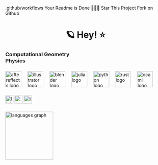 .github/workflows
Your Readme is Done 🎉🎉🎉
Star This Project
Fork on Github

<h1 align="center">🪐 Hey! ⭐</h1>

###

<h3 align="left">Computational Geometry<br>Physics</h3>

###

<div align="left">
  <img src="https://cdn.jsdelivr.net/gh/devicons/devicon/icons/aftereffects/aftereffects-original.svg" height="50" alt="aftereffects logo"  />
  <img width="11" />
  <img src="https://cdn.jsdelivr.net/gh/devicons/devicon/icons/illustrator/illustrator-plain.svg" height="50" alt="illustrator logo"  />
  <img width="11" />
  <img src="https://cdn.jsdelivr.net/gh/devicons/devicon/icons/blender/blender-original.svg" height="50" alt="blender logo"  />
  <img width="11" />
  <img src="https://cdn.jsdelivr.net/gh/devicons/devicon/icons/julia/julia-original.svg" height="50" alt="julia logo"  />
  <img width="11" />
  <img src="https://cdn.simpleicons.org/python/3776AB" height="50" alt="python logo"  />
  <img width="11" />
  <img src="https://skillicons.dev/icons?i=rust" height="50" alt="rust logo"  />
  <img width="11" />
  <img src="https://cdn.simpleicons.org/ocaml/EC6813" height="50" alt="ocaml logo"  />
</div>

###

<div align="left">
  <img src="https://img.shields.io/static/v1?message=LinkedIn&logo=linkedin&label=&color=0077B5&logoColor=white&labelColor=&style=for-the-badge" height="25" alt="linkedin logo"  />
  <a href="https://www.youtube.com/@ARBB1" target="_blank">
    <img src="https://img.shields.io/static/v1?message=Youtube&logo=youtube&label=&color=FF0000&logoColor=white&labelColor=&style=for-the-badge" height="25" alt="youtube logo"  />
  </a>
  <a href="https://www.instagram.com/arbb.br/" target="_blank">
    <img src="https://img.shields.io/static/v1?message=Instagram&logo=instagram&label=&color=E4405F&logoColor=white&labelColor=&style=for-the-badge" height="25" alt="instagram logo"  />
  </a>
</div>

###

<div align="left">
  <img src="https://github-readme-stats.vercel.app/api/top-langs?username=AR0E&locale=en&hide_title=false&layout=compact&card_width=320&langs_count=5&theme=dracula&hide_border=false&order=2" height="150" alt="languages graph"  />
</div>

###

<br clear="both">
